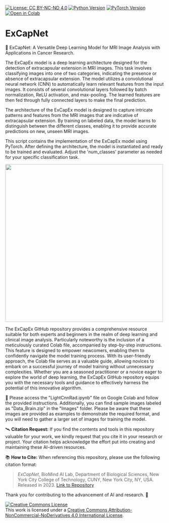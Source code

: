 [![License: CC BY-NC-ND 4.0](https://img.shields.io/badge/License-CC%20BY--NC--ND%204.0-lightgrey.svg)](https://creativecommons.org/licenses/by-nc-nd/4.0/)
[![Python Version](https://img.shields.io/badge/python-3.10.12-red.svg)](https://www.python.org/downloads/release/python-31012/)
[![PyTorch Version](https://img.shields.io/badge/PyTorch-1.9.0-green.svg)](https://pytorch.org/get-started/locally/)
[![Open in Colab](https://colab.research.google.com/assets/colab-badge.svg)](https://github.com/PKhosravi-CityTech/LightCnnRad/blob/main/LightCnnRad.ipynb)


# ExCapNet

:diamond_shape_with_a_dot_inside: ExCapNet: A Versatile Deep Learning Model for MRI Image Analysis with Applications in Cancer Research.

The ExCapEx model is a deep learning architecture designed for the detection of extracapsular extension in MRI images. This task involves classifying images into one of two categories, indicating the presence or absence of extracapsular extension. The model utilizes a convolutional neural network (CNN) to automatically learn relevant features from the input images. It consists of several convolutional layers followed by batch normalization, ReLU activation, and max-pooling. The learned features are then fed through fully connected layers to make the final prediction.

The architecture of the ExCapEx model is designed to capture intricate patterns and features from the MRI images that are indicative of extracapsular extension. By training on labeled data, the model learns to distinguish between the different classes, enabling it to provide accurate predictions on new, unseen MRI images.

This script contains the implementation of the ExCapEx model using PyTorch. After defining the architecture, the model is instantiated and ready to be trained and evaluated. Adjust the 'num_classes' parameter as needed for your specific classification task.

<img src="https://github.com/PKhosravi-CityTech/ExCapNet/blob/main/Images/ExCapNet.png" width="500" />

The ExCapEx GitHub repository provides a comprehensive resource suitable for both experts and beginners in the realm of deep learning and clinical image analysis. Particularly noteworthy is the inclusion of a meticulously curated Colab file, accompanied by step-by-step instructions. This feature is designed to empower newcomers, enabling them to confidently navigate the model training process. With its user-friendly approach, the Colab file serves as a valuable guide, allowing novices to embark on a successful journey of model training without unnecessary complexities. Whether you are a seasoned practitioner or a novice eager to explore the world of deep learning, the ExCapEx GitHub repository equips you with the necessary tools and guidance to effectively harness the potential of this innovative algorithm.

:diamond_shape_with_a_dot_inside: Please access the "LightCnnRad.ipynb" file on Google Colab and follow the provided instructions. Additionally, you can find sample images labeled as "Data_Brain.zip" in the "Images" folder. Please be aware that these images are provided as examples to demonstrate the required format, and you will need to gather a larger set of images for training the model. 

🛰️ **Citation Request:** If you find the contents and tools in this repository valuable for your work, we kindly request that you cite it in your research or project. Your citation helps acknowledge the effort put into creating and maintaining these AI-driven resources.

📚 **How to Cite:** When referencing this repository, please use the following citation format:

> *ExCapNet*, BioMind AI Lab, Department of Biological Sciences, New York City College of Technology, CUNY, New York City, NY, USA. Released in 2023. [Link to Repository](https://github.com/PKhosravi-CityTech/ExCapNet)

Thank you for contributing to the advancement of AI and research. 🤖

<a rel="license" href="http://creativecommons.org/licenses/by-nc-nd/4.0/"><img alt="Creative Commons License" style="border-width:0" src="https://i.creativecommons.org/l/by-nc-nd/4.0/88x31.png" /></a><br /> This work is licensed under a <a rel="license" href="http://creativecommons.org/licenses/by-nc-nd/4.0/">Creative Commons Attribution-NonCommercial-NoDerivatives 4.0 International License</a>.


